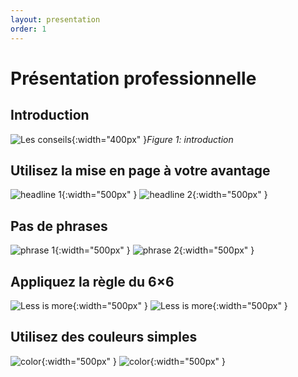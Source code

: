 ```yaml
---
layout: presentation
order: 1
---
```


# Présentation professionnelle
<!-- new slide -->

## Introduction

![Les conseils](/lab-presentation/3.les-conseils/images/conseils.jpg){:width="400px" }*Figure 1: introduction*

<!-- new slide -->
## Utilisez la mise en page à votre avantage

![headline 1](/lab-presentation/3.les-conseils/images/headline1.jpg){:width="500px" } ![headline 2](/lab-presentation/3.les-conseils/images/headline2.jpg){:width="500px" }

<!-- new slide -->

## Pas de phrases

![phrase 1](/lab-presentation/3.les-conseils/images/phrase1.jpg){:width="500px" } ![phrase 2](/lab-presentation/3.les-conseils/images/phrase2.jpg){:width="500px" }

<!-- new slide -->

## Appliquez la règle du 6×6

![Less is more](/lab-presentation/3.les-conseils/images/less-is-more.png){:width="500px" } ![Less is more](/lab-presentation/3.les-conseils/images/less-is-more2.png){:width="500px" }

<!-- new slide -->

## Utilisez des couleurs simples

![color](/lab-presentation/3.les-conseils/images/color1.jpg){:width="500px" } ![color](/lab-presentation/3.les-conseils/images/color2.jpg){:width="500px" }